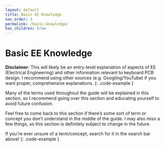 ```yaml
---
layout: default
title: Basic EE Knowledge
nav_order: 3
permalink: /basic-knowledge/
has_children: true
---
```


# Basic EE Knowledge

**Disclaimer**: This will likely be an entry-level explanation of aspects of EE (Electrical Engineering) and other information relevant to keyboard PCB design. I recommend using other sources (e.g. Googling/YouTube) if you want proper, comprehensive explanations.
{: .code-example }

Many of the terms used throughout the guide will be explained in this section, so I recommend going over this section and educating yourself to avoid future confusion. 

Feel free to come back to this section if there’s some sort of term or concept you don’t understand in the middle of the guide. I may also miss a few things, so this section is definitely subject to change in the future.

If you're ever unsure of a term/concept, search for it in the search bar above!
{: .code-example }